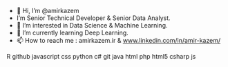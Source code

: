 - 👋 Hi, I’m @amirkazem
- I’m Senior Technical Developer & Senior Data Analyst.
- 👀 I’m interested in Data Science & Machine Learning.
- 🌱 I’m currently learning Deep Learning.
- 📫 How to reach me  : amirkazem.ir &  www.linkedin.com/in/amir-kazem/

R
github
javascript
css
python
c#
git
java
html
php
html5
csharp
js



<!---
amirkazem/amirkazem is a ✨ special ✨ repository because its `README.md` (this file) appears on your GitHub profile.
You can click the Preview link to take a look at your changes.
--->
